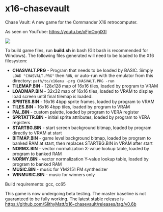 # x16-chasevault
Chase Vault: A new game for the Commander X16 retrocomputer.

As seen on YouTube: https://youtu.be/xFjnOoglXfI

![](cv9.gif)

To build game files, run **build.sh** in bash (Git bash is recommended for Windows). The following files generated will need to be loaded to the X16 filesystem:

* **CHASVALT.PRG** - Program that needs to be loaded by BASIC.
Simply `LOAD "CHASVALT.PRG"` then `RUN`, or auto-run with the emulator from this directory: `path/to/x16emu -prg CHASVALT.PRG -run`
* **TILEMAP.BIN** - 128x128 map of 16x16 tiles, loaded by program to VRAM
* **LOADMAP.BIN** - 32x32 map of 16x16 tiles, loaded to VRAM to display load screen until final tilemap is loaded.
* **SPRITES.BIN** - 16x16 4bpp sprite frames, loaded by program to VRAM
* **TILES.BIN** - 16x16 4bpp tiles, loaded by program to VRAM
* **PAL.BIN** - custom palette, loaded by program to VERA register
* **SPRTATTR.BIN** - initial sprite attributes, loaded by program to VERA registers
* **STARTBG.BIN** - start screen background bitmap, loaded by program directly to VRAM at start
* **BITMAP.BIN** - game level background bitmap, loaded by program to banked RAM at start, then replaces STARTBG.BIN in VRAM after start
* **NORMX.BIN** - vector normalization X-value lookup table, loaded by program to banked RAM
* **NORMY.BIN** - vector normalization Y-value lookup table, loaded by program to banked RAM
* **MUSIC.BIN** - music for YM2151 FM synthesizer
* **WINMUSIC.BIN** - music for winners only

Build requirements: gcc, cc65

This game is now undergoing beta testing. The master baseline is not guaranteed to be fully working. The latest stable release is
https://github.com/SlithyMatt/x16-chasevault/releases/tag/v0.6b
